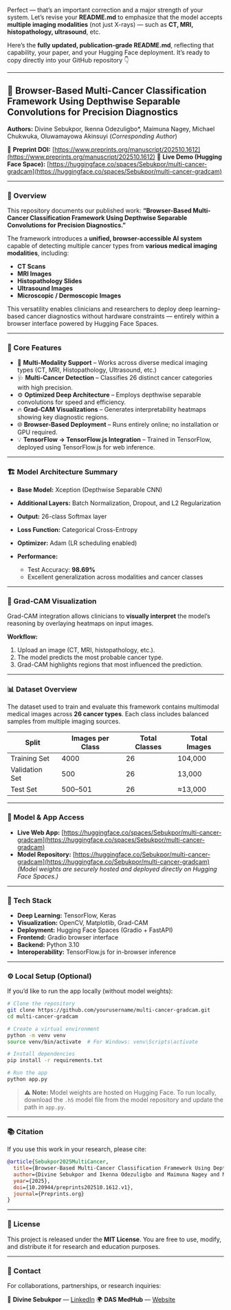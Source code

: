 Perfect — that’s an important correction and a major strength of your system. Let’s revise your **README.md** to emphasize that the model accepts **multiple imaging modalities** (not just X-rays) — such as **CT, MRI, histopathology, ultrasound**, etc.

Here’s the **fully updated, publication-grade README.md**, reflecting that capability, your paper, and your Hugging Face deployment.
It’s ready to copy directly into your GitHub repository 👇

---

## 🧬 Browser-Based Multi-Cancer Classification Framework Using Depthwise Separable Convolutions for Precision Diagnostics

**Authors:**
Divine Sebukpor, Ikenna Odezuligbo*, Maimuna Nagey, Michael Chukwuka, Oluwamayowa Akinsuyi
(*Corresponding Author*)

🔗 **Preprint DOI:** [https://www.preprints.org/manuscript/202510.1612](https://www.preprints.org/manuscript/202510.1612)
🚀 **Live Demo (Hugging Face Space):** [https://huggingface.co/spaces/Sebukpor/multi-cancer-gradcam](https://huggingface.co/spaces/Sebukpor/multi-cancer-gradcam)

---

### 📖 Overview

This repository documents our published work:
**“Browser-Based Multi-Cancer Classification Framework Using Depthwise Separable Convolutions for Precision Diagnostics.”**

The framework introduces a **unified, browser-accessible AI system** capable of detecting multiple cancer types from **various medical imaging modalities**, including:

* **CT Scans**
* **MRI Images**
* **Histopathology Slides**
* **Ultrasound Images**
* **Microscopic / Dermoscopic Images**

This versatility enables clinicians and researchers to deploy deep learning–based cancer diagnostics without hardware constraints — entirely within a browser interface powered by Hugging Face Spaces.

---

### 🧠 Core Features

* 🧩 **Multi-Modality Support** – Works across diverse medical imaging types (CT, MRI, Histopathology, Ultrasound, etc.)
* 🩺 **Multi-Cancer Detection** – Classifies 26 distinct cancer categories with high precision.
* ⚙️ **Optimized Deep Architecture** – Employs depthwise separable convolutions for speed and efficiency.
* 🔥 **Grad-CAM Visualizations** – Generates interpretability heatmaps showing key diagnostic regions.
* 🌐 **Browser-Based Deployment** – Runs entirely online; no installation or GPU required.
* 💡 **TensorFlow → TensorFlow.js Integration** – Trained in TensorFlow, deployed using TensorFlow.js for web inference.

---

### 🏗️ Model Architecture Summary

* **Base Model:** Xception (Depthwise Separable CNN)
* **Additional Layers:** Batch Normalization, Dropout, and L2 Regularization
* **Output:** 26-class Softmax layer
* **Loss Function:** Categorical Cross-Entropy
* **Optimizer:** Adam (LR scheduling enabled)
* **Performance:**

  * Test Accuracy: **98.69%**
  * Excellent generalization across modalities and cancer classes

---

### 🔬 Grad-CAM Visualization

Grad-CAM integration allows clinicians to **visually interpret** the model’s reasoning by overlaying heatmaps on input images.

**Workflow:**

1. Upload an image (CT, MRI, histopathology, etc.).
2. The model predicts the most probable cancer type.
3. Grad-CAM highlights regions that most influenced the prediction.

---

### 📊 Dataset Overview

The dataset used to train and evaluate this framework contains multimodal medical images across **26 cancer types**.
Each class includes balanced samples from multiple imaging sources.

| Split          | Images per Class | Total Classes | Total Images |
| -------------- | ---------------- | ------------- | ------------ |
| Training Set   | 4000             | 26            | 104,000      |
| Validation Set | 500              | 26            | 13,000       |
| Test Set       | 500–501          | 26            | ≈13,000      |

---

### 🔗 Model & App Access

* **Live Web App:** [https://huggingface.co/spaces/Sebukpor/multi-cancer-gradcam](https://huggingface.co/spaces/Sebukpor/multi-cancer-gradcam)
* **Model Repository:** [https://huggingface.co/Sebukpor/multi-cancer-gradcam](https://huggingface.co/Sebukpor/multi-cancer-gradcam)
  *(Model weights are securely hosted and deployed directly on Hugging Face Spaces.)*

---

### 🧰 Tech Stack

* **Deep Learning:** TensorFlow, Keras
* **Visualization:** OpenCV, Matplotlib, Grad-CAM
* **Deployment:** Hugging Face Spaces (Gradio + FastAPI)
* **Frontend:** Gradio browser interface
* **Backend:** Python 3.10
* **Interoperability:** TensorFlow.js for in-browser inference

---

### ⚙️ Local Setup (Optional)

If you’d like to run the app locally (without model weights):

```bash
# Clone the repository
git clone https://github.com/yourusername/multi-cancer-gradcam.git
cd multi-cancer-gradcam

# Create a virtual environment
python -m venv venv
source venv/bin/activate  # For Windows: venv\Scripts\activate

# Install dependencies
pip install -r requirements.txt

# Run the app
python app.py
```

> ⚠️ **Note:** Model weights are hosted on Hugging Face.
> To run locally, download the `.h5` model file from the model repository and update the path in `app.py`.

---

### 📚 Citation

If you use this work in your research, please cite:

```bibtex
@article{Sebukpor2025MultiCancer,
  title={Browser-Based Multi-Cancer Classification Framework Using Depthwise Separable Convolutions for Precision Diagnostics},
  author={Divine Sebukpor and Ikenna Odezuligbo and Maimuna Nagey and Michael Chukwuka and Oluwamayowa Akinsuyi},
  year={2025},
  doi={10.20944/preprints202510.1612.v1},
  journal={Preprints.org}
}
```

---

### 🧾 License

This project is released under the **MIT License**.
You are free to use, modify, and distribute it for research and education purposes.

---

### 💬 Contact

For collaborations, partnerships, or research inquiries:

📧 **Divine Sebukpor** — [LinkedIn](https://www.linkedin.com/in/divine-sebukpor-344a19227)
🌍 **DAS MedHub** — [Website](https://www.dasmedhub.com)
